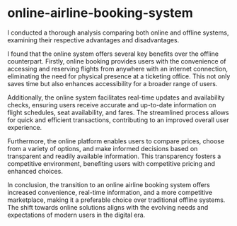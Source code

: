 # online-airline-booking-system
I conducted a thorough analysis comparing both online and offline systems, examining their respective advantages and disadvantages.

I found that the online system offers several key benefits over the offline counterpart. Firstly, online booking provides users with the convenience of accessing and reserving flights from anywhere with an internet connection, eliminating the need for physical presence at a ticketing office. This not only saves time but also enhances accessibility for a broader range of users.

Additionally, the online system facilitates real-time updates and availability checks, ensuring users receive accurate and up-to-date information on flight schedules, seat availability, and fares. The streamlined process allows for quick and efficient transactions, contributing to an improved overall user experience.

Furthermore, the online platform enables users to compare prices, choose from a variety of options, and make informed decisions based on transparent and readily available information. This transparency fosters a competitive environment, benefiting users with competitive pricing and enhanced choices.

In conclusion, the transition to an online airline booking system offers increased convenience, real-time information, and a more competitive marketplace, making it a preferable choice over traditional offline systems. The shift towards online solutions aligns with the evolving needs and expectations of modern users in the digital era.

